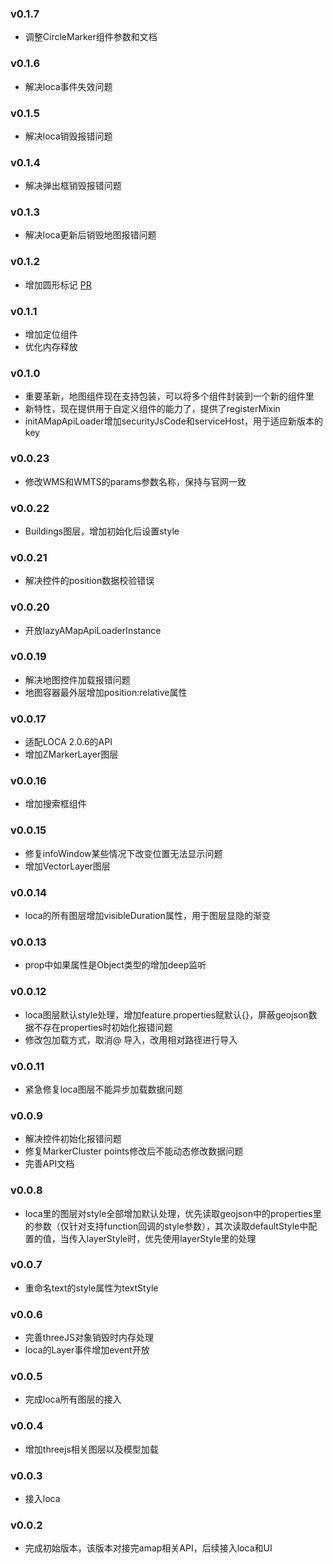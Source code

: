 ### v0.1.7
* 调整CircleMarker组件参数和文档

### v0.1.6
* 解决loca事件失效问题

### v0.1.5
* 解决loca销毁报错问题

### v0.1.4
* 解决弹出框销毁报错问题

### v0.1.3
* 解决loca更新后销毁地图报错问题

### v0.1.2
* 增加圆形标记 [PR](https://gitee.com/guyangyang/vue-amap/pulls/1)

### v0.1.1
* 增加定位组件
* 优化内存释放

### v0.1.0
* 重要革新，地图组件现在支持包装，可以将多个组件封装到一个新的组件里
* 新特性，现在提供用于自定义组件的能力了，提供了registerMixin
* initAMapApiLoader增加securityJsCode和serviceHost，用于适应新版本的key

### v0.0.23
* 修改WMS和WMTS的params参数名称，保持与官网一致

### v0.0.22
* Buildings图层，增加初始化后设置style

### v0.0.21
* 解决控件的position数据校验错误

### v0.0.20
* 开放lazyAMapApiLoaderInstance

### v0.0.19
* 解决地图控件加载报错问题
* 地图容器最外层增加position:relative属性

### v0.0.17
* 适配LOCA 2.0.6的API
* 增加ZMarkerLayer图层

### v0.0.16
* 增加搜索框组件

### v0.0.15
* 修复infoWindow某些情况下改变位置无法显示问题
* 增加VectorLayer图层

### v0.0.14
* loca的所有图层增加visibleDuration属性，用于图层显隐的渐变

### v0.0.13
* prop中如果属性是Object类型的增加deep监听

### v0.0.12
* loca图层默认style处理，增加feature.properties赋默认{}，屏蔽geojson数据不存在properties时初始化报错问题
* 修改包加载方式，取消@ 导入，改用相对路径进行导入

### v0.0.11
* 紧急修复loca图层不能异步加载数据问题

### v0.0.9
* 解决控件初始化报错问题
* 修复MarkerCluster  points修改后不能动态修改数据问题
* 完善API文档

### v0.0.8
* loca里的图层对style全部增加默认处理，优先读取geojson中的properties里的参数（仅针对支持function回调的style参数），其次读取defaultStyle中配置的值，当传入layerStyle时，优先使用layerStyle里的处理

### v0.0.7
* 重命名text的style属性为textStyle

### v0.0.6
* 完善threeJS对象销毁时内存处理
* loca的Layer事件增加event开放

### v0.0.5
* 完成loca所有图层的接入

### v0.0.4
* 增加threejs相关图层以及模型加载

### v0.0.3
* 接入loca

### v0.0.2
* 完成初始版本，该版本对接完amap相关API，后续接入loca和UI
